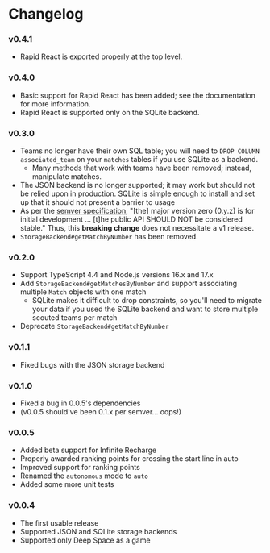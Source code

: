 # Changelog

### v0.4.1
- Rapid React is exported properly at the top level.

### v0.4.0
- Basic support for Rapid React has been added; see the documentation for more information.
- Rapid React is supported only on the SQLite backend.

### v0.3.0
- Teams no longer have their own SQL table; you will need to `DROP COLUMN associated_team` on your `matches` tables if you use SQLite as a backend.
  - Many methods that work with teams have been removed; instead, manipulate matches.
- The JSON backend is no longer supported; it may work but should not be relied upon in production. SQLite is simple enough to install and set up that it should not present a barrier to usage
- As per the [semver specification](https://semver.org/), "[the] major version zero (0.y.z) is for initial development ... [t]he public API SHOULD NOT be considered stable." Thus, this **breaking change** does not necessitate a v1 release.
- `StorageBackend#getMatchByNumber` has been removed.

### v0.2.0
- Support TypeScript 4.4 and Node.js versions 16.x and 17.x
- Add `StorageBackend#getMatchesByNumber` and support associating multiple `Match` objects with one match
  - SQLite makes it difficult to drop constraints, so you'll need to migrate your data if you used the SQLite backend and want to store multiple scouted teams per match
- Deprecate `StorageBackend#getMatchByNumber`
### v0.1.1
- Fixed bugs with the JSON storage backend

### v0.1.0
- Fixed a bug in 0.0.5's dependencies
- (v0.0.5 should've been 0.1.x per semver... oops!)

### v0.0.5
- Added beta support for Infinite Recharge
- Properly awarded ranking points for crossing the start line in auto
- Improved support for ranking points
- Renamed the `autonomous` mode to `auto`
- Added some more unit tests

### v0.0.4
- The first usable release
- Supported JSON and SQLite storage backends
- Supported only Deep Space as a game
